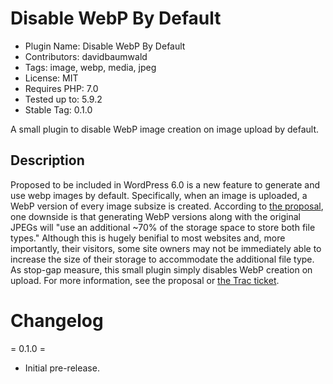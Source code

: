 # Disable WebP By Default

* Plugin Name: Disable WebP By Default
* Contributors: davidbaumwald
* Tags: image, webp, media, jpeg
* License: MIT
* Requires PHP: 7.0
* Tested up to: 5.9.2
* Stable Tag: 0.1.0

A small plugin to disable WebP image creation on image upload by default.

## Description

Proposed to be included in WordPress 6.0 is a new feature to generate and use webp images by default.  Specifically, when an image is uploaded, a WebP version of every image subsize is created.  According to [the proposal](https://make.wordpress.org/core/2022/03/28/enabling-webp-by-default/), one downside is that generating WebP versions along with the original JPEGs will "use an additional ~70% of the storage space to store both file types."  Although this is hugely benifial to most websites and, more importantly, their visitors, some site owners may not be immediately able to increase the size of their storage to accommodate the additional file type.  As stop-gap measure, this small plugin simply disables WebP creation on upload.  For more information, see the proposal or [the Trac ticket](https://core.trac.wordpress.org/ticket/55443).

# Changelog

= 0.1.0 =
* Initial pre-release.